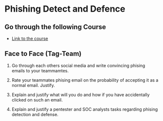 # Phishing Detect and Defence


## Go through the following Course 

- [Link to the course ](https://www.youtube.com/watch?v=Ylqp4Nbll9c)

## Face to Face (Tag-Team)

1. Go through each others social media and write convincing phising emails to your teammamtes.

2. Rate your teammates phising email on the probability of accepting it as a normal email. Justify.

3. Explain and justify what will you do and how if you have accidentally clicked on such an email.

4. Explain and justify a pentester and SOC analysts tasks regarding phising detection and defense.
